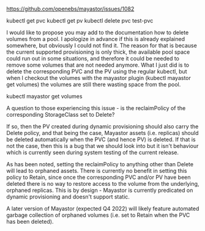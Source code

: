 https://github.com/openebs/mayastor/issues/1082

kubectl get pvc
kubectl get pv
kubectl delete pvc test-pvc


I would like to propose you may add to the documentation how to delete volumes from a pool. I apologize in advance if this is already explained somewhere, but obviously I could not find it.
The reason for that is because the current supported provisioning is only thick, the available pool space could run out in some situations, and therefore it could be needed to remove some volumes that are not needed anymore.
What I just did is to delete the corresponding PVC and the PV using the regular kubectl, but when I checkout the volumes with the mayastor plugin (kubectl mayastor get volumes) the volumes are still there wasting space from the pool.

kubectl mayastor get volumes

A question to those experiencing this issue - is the reclaimPolicy of the corresponding StorageClass set to Delete?

If so, then the PV created during dynamic provisioning should also carry the Delete policy, and that being the case, Mayastor assets (i.e. replicas) should be deleted automatically when the PVC (and hence PV) is deleted. If that is not the case, then this is a bug that we should look into but it isn't behaviour which is currently seen during system testing of the current release.

As has been noted, setting the reclaimPolicy to anything other than Delete will lead to orphaned assets. There is currently no benefit in setting this policy to Retain, since once the corresponding PVC and/or PV have been deleted there is no way to restore access to the volume from the underlying, orphaned replicas. This is by design - Mayastor is currently predicated on dynamic provisioning and doesn't support static.

A later version of Mayastor (expected Q4 2022) will likely feature automated garbage collection of orphaned volumes (i.e. set to Retain when the PVC has been deleted).

